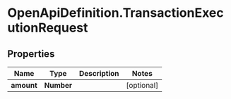 # OpenApiDefinition.TransactionExecutionRequest

## Properties
Name | Type | Description | Notes
------------ | ------------- | ------------- | -------------
**amount** | **Number** |  | [optional] 
